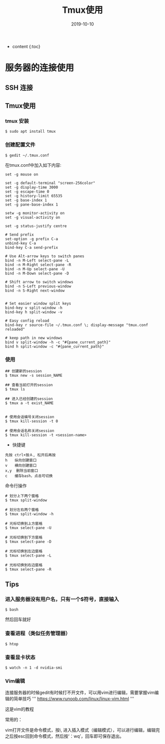 ﻿---
layout: post
title:  "Tmux使用"
date:   2019-10-10
categories: 奇技淫巧
tag: Ubuntu
---

* content
{:toc}


# 服务器的连接使用

## SSH 连接

## Tmux使用

### tmux 安装

```
$ sudo apt install tmux
```

### 创建配置文件
```
$ gedit ~/.tmux.conf
```
在tmux.conf中加入如下内容:
```
set -g mouse on

set -g default-terminal "screen-256color"
set -g display-time 3000
set -g escape-time 0
set -g history-limit 65535
set -g base-index 1
set -g pane-base-index 1

setw -g monitor-activity on
set -g visual-activity on

set -g status-justify centre

# Send prefix
set-option -g prefix C-a
unbind-key C-a
bind-key C-a send-prefix

# Use Alt-arrow keys to switch panes
bind -n M-Left select-pane -L
bind -n M-Right select-pane -R
bind -n M-Up select-pane -U
bind -n M-Down select-pane -D

# Shift arrow to switch windows
bind -n S-Left previous-window
bind -n S-Right next-window


# Set easier window split keys
bind-key v split-window -h
bind-key h split-window -v

# Easy config reload
bind-key r source-file ~/.tmux.conf \; display-message "tmux.conf reloaded"

# keep path in new windows
bind v split-window -h -c "#{pane_current_path}"
bind h split-window -c "#{pane_current_path}"

```
### 使用

```
## 创建新的session
$ tmux new -s session_NAME

## 查看当前打开的session
$ tmux ls

## 进入已经创建的session
$ tmux a -t exist_NAME 


# 使用会话编号关闭session
$ tmux kill-session -t 0

# 使用会话名称关闭session
$ tmux kill-session -t <session-name>
```

* 快捷键

```
先按 ctrl+按Ａ, 松开后再按
h　　纵向创建窗口
v　　横向创建窗口
x,y  删除当前窗口
c　　缓存bash，点击可切换
```


命令行操作

```
# 划分上下两个窗格
$ tmux split-window

# 划分左右两个窗格
$ tmux split-window -h

# 光标切换到上方窗格
$ tmux select-pane -U

# 光标切换到下方窗格
$ tmux select-pane -D

# 光标切换到左边窗格
$ tmux select-pane -L

# 光标切换到右边窗格
$ tmux select-pane -R
```


## Tips

### 进入服务器没有用户名，只有一个$符号，直接输入
```
$ bash
```
然后回车就好

### 查看进程（类似任务管理器）
```
$ htop
```

### 查看显卡状态
```
$ watch -n 1 -d nvidia-smi
```

### Vim编辑
连接服务器的时候gedit有时候打不开文件，可以用vim进行编辑，需要掌握vim编辑的简单技巧
'''
https://www.runoob.com/linux/linux-vim.html
'''

这是vim的教程

常用的：

vim打开文件是命令模式，按i, 进入插入模式（编辑模式），可以进行编辑，编辑完之后按esc回到命令模式，然后按‘：wq’，回车即可保存退出。

